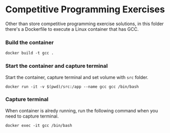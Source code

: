 # Competitive Programming Exercises

Other than store competitive programming exercise solutions, in this folder there's a Dockerfile to execute a Linux container that has GCC.

### Build the container

```
docker build -t gcc .
```

### Start the container and capture terminal

Start the container, capture terminal and set volume with `src` folder.

```
docker run -it -v $(pwd)/src:/app --name gcc gcc /bin/bash
```

### Capture terminal

When container is alredy running, run the following command when you need to capture terminal.

```
docker exec -it gcc /bin/bash
```
